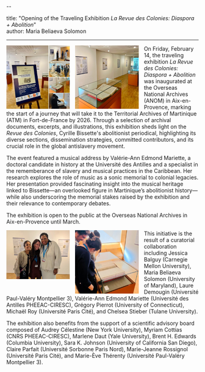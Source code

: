 
--

title: "Opening of the Traveling Exhibition *La Revue des Colonies: Diaspora + Abolition*"  
author: Maria Beliaeva Solomon  

---

<div style="width: 33%; float: left; margin-right: 1em">  
  <img src="../../../images/news/expo1.jpg" alt="Exhibition La Revue des Colonies: Diaspora + Abolition*" />  
</div>  

<div style="width: 33%; float: left; margin-right: 1em">  
  <img src="../../../images/news/expo2.jpg" alt="Exhibition La Revue des Colonies: Diaspora + Abolition*" />  
</div>  

On Friday, February 14, the traveling exhibition *La Revue des Colonies: Diaspora + Abolition* was inaugurated at the Overseas National Archives (ANOM) in Aix-en-Provence, marking the start of a journey that will take it to the Territorial Archives of Martinique (ATM) in Fort-de-France by 2026. Through a selection of archival documents, excerpts, and illustrations, this exhibition sheds light on the *Revue des Colonies*, Cyrille Bissette's abolitionist periodical, highlighting its diverse sections, dissemination strategies, committed contributors, and its crucial role in the global antislavery movement.  

The event featured a musical address by Valérie-Ann Edmond Mariette, a doctoral candidate in history at the Université des Antilles and a specialist in the rememberance of slavery and musical practices in the Caribbean. Her research explores the role of music as a sonic memorial to colonial legacies. Her presentation provided fascinating insight into the musical heritage linked to Bissette—an overlooked figure in Martinique’s abolitionist history—while also underscoring the memorial stakes raised by the exhibition and their relevance to contemporary debates.  

The exhibition is open to the public at the Overseas National Archives in Aix-en-Provence until March.  

<div style="width: 33%; float: left; margin-right: 1em">  
  <img src="../../../images/news/expo3.jpg" alt="Exhibition La Revue des Colonies: Diaspora + Abolition*" />  
</div>  

<div style="width: 33%; float: left; margin-right: 1em">  
  <img src="../../../images/news/expo4.jpg" alt="Exhibition La Revue des Colonies: Diaspora + Abolition*" />  
</div>  

This initiative is the result of a curatorial collaboration including Jessica Balguy (Carnegie Mellon University), Maria Beliaeva Solomon (University of Maryland), Laure Demougin (Université Paul-Valéry Montpellier 3), Valérie-Ann Edmond Mariette (Université des Antilles PHEEAC-CIRESC), Grégory Pierrot (University of Connecticut), Michaël Roy (Université Paris Cité), and Chelsea Stieber (Tulane University).  

The exhibition also benefits from the support of a scientific advisory board composed of Audrey Célestine (New York University), Myriam Cottias (CNRS PHEEAC-CIRESC), Marlene Daut (Yale University), Brent H. Edwards (Columbia University), Sara K. Johnson (University of California San Diego), Claire Parfait (Université Sorbonne Paris Nord), Marie-Jeanne Rossignol (Université Paris Cité), and Marie-Ève Thérenty (Université Paul-Valéry Montpellier 3).